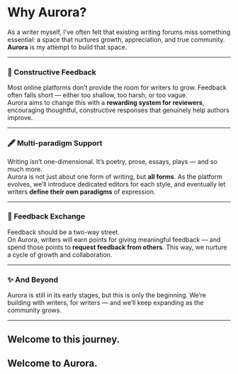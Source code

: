 # Why Aurora?

As a writer myself, I’ve often felt that existing writing forums miss something essential: 
a space that nurtures growth, appreciation, and true community.  
**Aurora** is my attempt to build that space.  

---

### 🌱 Constructive Feedback
Most online platforms don’t provide the room for writers to grow. Feedback often falls short — either too shallow, too harsh, or too vague.  
Aurora aims to change this with a **rewarding system for reviewers**, encouraging thoughtful, constructive responses that genuinely help authors improve.

---

### 🖋 Multi-paradigm Support
Writing isn’t one-dimensional. It’s poetry, prose, essays, plays — and so much more.  
Aurora is not just about one form of writing, but **all forms**. As the platform evolves, we’ll introduce dedicated editors for each style, and eventually let writers **define their own paradigms** of expression.

---

### 🔄 Feedback Exchange
Feedback should be a two-way street.  
On Aurora, writers will earn points for giving meaningful feedback — and spend those points to **request feedback from others**. This way, we nurture a cycle of growth and collaboration.

---

### ✨ And Beyond
Aurora is still in its early stages, but this is only the beginning. We’re building with writers, for writers — and we’ll keep expanding as the community grows.  

---

## Welcome to this journey.  
## Welcome to Aurora.